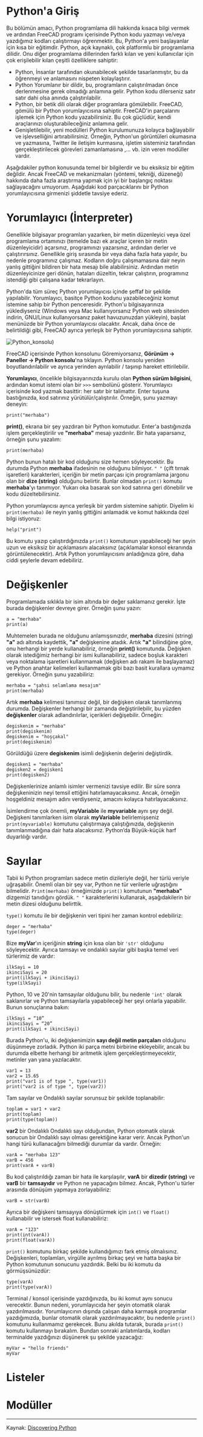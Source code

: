 # Python'a Giriş

Bu bölümün amacı, Python programlama dili hakkında kısaca bilgi vermek ve ardından FreeCAD programı içerisinde Python kodu yazmayı ve/veya yazdığımız kodları çalıştırmayı öğrenmektir.
Bu, Python'a yeni başlayanlar için kısa bir eğitimdir. Python, açık kaynaklı, çok platformlu bir programlama dilidir. Onu diğer programlama dillerinden farklı kılan ve yeni kullanıcılar için çok erişilebilir kılan çeşitli özelliklere sahiptir:

+ Python, İnsanlar tarafından okunabilecek şekilde tasarlanmıştır, bu da öğrenmeyi ve anlamasını nispeten kolaylaştırır.
+ Python Yorumlanır bir dildir, bu, programların çalıştırılmadan önce derlenmesine gerek olmadığı anlamına gelir. Python kodu dilerseniz satır satır dahi olsa anında çalıştırılabilir.
+ Python, bir betik dili olarak diğer programlara gömülebilir. FreeCAD, gömülü bir Python yorumlayıcısına sahiptir. FreeCAD'in parçalarını işlemek için Python kodu yazabilirsiniz. Bu çok güçlüdür, kendi araçlarınızı oluşturabileceğiniz anlamına gelir.
+ Genişletilebilir, yeni modülleri Python kurulumunuza kolayca bağlayabilir ve işlevselliğini artırabilirsiniz. Örneğin, Python'un görüntüleri okumasına ve yazmasına, Twitter ile iletişim kurmasına, işletim sisteminiz tarafından gerçekleştirilecek görevleri zamanlamasına ,... vb. izin veren modüller vardır.

Aşağıdakiler python konusunda temel bir bilgilerdir ve bu eksiksiz bir eğitim değildir. Ancak FreeCAD ve mekanizmaları (yöntemi, tekniği, düzeneği) hakkında daha fazla araştırma yapmak için iyi bir başlangıç noktası sağlayacağını umuyorum. Aşağıdaki kod parçacıklarını bir Python yorumlayıcısına girmenizi şiddetle tavsiye ederiz.

# Yorumlayıcı (İnterpreter)

Genellikle bilgisayar programları yazarken, bir metin düzenleyici veya özel programlama ortamınızı (temelde bazı ek araçlar içeren bir metin düzenleyicidir) açarsınız, programınızı yazarsınız, ardından derler ve çalıştırırsınız. Genellikle giriş sırasında bir veya daha fazla hata yapılır, bu nedenle programınız çalışmaz. Kodların doğru çalışmamasına dair neyin yanlış gittiğini bildiren bir hata mesajı bile alabilirsiniz. Ardından metin düzenleyicinize geri dönün, hataları düzeltin, tekrar çalıştırın, programınız istendiği gibi çalışana kadar tekrarlayın.

Python'da tüm süreç Python yorumlayıcısı içinde şeffaf bir şekilde yapılabilir. Yorumlayıcı, basitçe Python kodunu yazabileceğiniz komut istemine sahip bir Python penceresidir. Python'u bilgisayarınıza yüklediyseniz (Windows veya Mac kullanıyorsanız Python web sitesinden indirin, GNU/Linux kullanıyorsanız paket havuzunuzdan yükleyin), başlat menünüzde bir Python yorumlayıcısı olacaktır. Ancak, daha önce de belirtildiği gibi, FreeCAD ayrıca yerleşik bir Python yorumlayıcısına sahiptir.

![Python_konsolu](FreeCAD/img/python_konsolu.png))

FreeCAD içerisinde Python konsolunu Göremiyorsanız, **Görünüm → Paneller → Python konsolu**'na tıklayın. Python konsolu yeniden boyutlandırılabilir ve ayrıca yerinden ayrılabilir / taşınıp hareket ettirilebilir.

**Yorumlayıcı**, öncelikle bilgisayarınızda kurulu olan **Python sürüm bilgisini**, ardından komut istemi olan bir `>>>` sembolünü gösterir. Yorumlayıcı içerisinde kod yazmak basittir: her satır bir talimattır. Enter tuşuna bastığınızda, kod satırınız yürütülür/çalıştırılır. Örneğin, şunu yazmayı deneyin: 

    print("merhaba")

**print()**, ekrana bir şey yazdıran bir Python komutudur. Enter'a bastığınızda işlem gerçekleştirilir ve **"merhaba"** mesajı yazdırılır. Bir hata yaparsanız, örneğin şunu yazalım:

    print(merhaba)

Python bunun hatalı bir kod olduğunu size hemen söyleyecektir. Bu durumda Python **merhaba** ifadesinin ne olduğunu bilmiyor. `" "` (çift tırnak işaretleri) karakterleri, içeriğin bir metin parçası için programlama jargonu olan bir **dize (string)** olduğunu belirtir. Bunlar olmadan `print()` komutu **merhaba**'yı tanımıyor. Yukarı oka basarak son kod satırına geri dönebilir ve kodu düzeltebilirsiniz.

Python yorumlayıcısı ayrıca yerleşik bir yardım sistemine sahiptir. Diyelim ki `print(merhaba)` ile neyin yanlış gittiğini anlamadık ve komut hakkında özel bilgi istiyoruz:

    help("print")

Bu komutu yazıp çalıştırdığınızda `print()` komutunun yapabileceği her şeyin uzun ve eksiksiz bir açıklamasını alacaksınız (açıklamalar konsol ekranında görüntülenecektir).
Artık Python yorumlayıcısını anladığınıza göre, daha ciddi şeylerle devam edebiliriz.

# Değişkenler

Programlamada sıklıkla bir isim altında bir değer saklamanız gerekir. İşte burada değişkenler devreye girer. Örneğin şunu yazın:

	a = "merhaba"
	print(a)

Muhtemelen burada ne olduğunu anlamışsınızdır, **merhaba** dizesini (string) **"a"** adı altında kaydettik, **"a"** değişkenine atadık. Artık **"a"** bilindiğine göre, onu herhangi bir yerde kullanabiliriz, örneğin **print()** komutunda. Değişken olarak istediğimiz herhangi bir ismi kullanabiliriz, sadece boşluk karakteri veya noktalama işaretleri kullanmamak (değişken adı rakam ile başlayamaz) ve Python anahtar kelimeleri kullanmamak gibi bazı basit kurallara uymamız gerekiyor. Örneğin şunu yazabiliriz:

	merhaba = "şahsi selamlama mesajım"
	print(merhaba)

Artık **merhaba** kelimesi tanımsız değil, bir değişken olarak tanımlanmış durumda. Değişkenler herhangi bir zamanda değiştirilebilir, bu yüzden **değişkenler** olarak adlandırılırlar, içerikleri değişebilir. Örneğin:

	degiskenim = "merhaba"
	print(degiskenim)
	degiskenim = "hoşçakal"
	print(degiskenim)

Görüldüğü üzere **degiskenim** isimli değişkenin değerini değiştirdik.

	degisken1 = "merhaba"
	degisken2 = degisken1
	print(degisken2)

Değişkenlerinize anlamlı isimler vermenizi tavsiye edilir. Bir süre sonra değişkeninizin neyi temsil ettiğini hatırlamayacaksınız. Ancak, örneğin hoşgeldiniz mesajım adını verdiyseniz, amacını kolayca hatırlayacaksınız. 

İsimlendirme çok önemli, **myVariable** ile **myvariable** aynı şey değil. Değişkeni tanımlarken isim olarak **myVariable** belirlemişseniz  ``print(myvariable)`` komutunu çalıştırmaya çalıştığınızda, değişkenin  tanımlanmadığına dair hata alacaksınız. Python’da Büyük-küçük harf duyarlılığı vardır.

# Sayılar

Tabii ki Python programları sadece metin dizileriyle değil, her türlü veriyle uğraşabilir. Önemli olan bir şey var, Python ne tür verilerle uğraştığını bilmelidir. ``Print(merhaba)`` örneğimizde ``print()`` komutunun **"merhaba"** dizgemizi tanıdığını gördük. ``" "`` karakterlerini kullanarak, aşağıdakilerin bir metin dizesi olduğunu belirttik.

``type()`` komutu ile bir değişkenin veri tipini her zaman kontrol edebiliriz:

	deger = "merhaba"
	type(deger)

Bize **myVar**'ın içeriğinin **string** için kısa olan bir ``'str'`` olduğunu söyleyecektir. Ayrıca tamsayı ve ondalıklı sayılar gibi başka temel veri türlerimiz de vardır:

	ilkSayi = 10
	ikinciSayi = 20
	print(ilkSayi + ikinciSayi)
	type(ilkSayi)

Python, 10 ve 20'nin tamsayılar olduğunu bilir, bu nedenle ``'int'`` olarak saklanırlar ve Python tamsayılarla yapabileceği her şeyi onlarla yapabilir. Bunun sonuçlarına bakın:

	ilkSayi = “10”
	ikinciSayi = “20”
	print(ilkSayi + ikinciSayi)

Burada Python'u, iki değişkenimizin **sayı değil metin parçaları** olduğunu düşünmeye zorladık. Python iki parça metni birbirine ekleyebilir, ancak bu durumda elbette herhangi bir aritmetik işlem  gerçekleştirmeyecektir, metinler yan yana yazılacaktır. 

	var1 = 13
	var2 = 15.65
	print("var1 is of type ", type(var1))
	print("var2 is of type ", type(var2))

Tam sayılar ve Ondalıklı sayılar sorunsuz bir şekilde toplanabilir:

	toplam = var1 + var2
	print(toplam)
	print(type(toplam))

**var2** bir Ondalıklı Ondalıklı sayı olduğundan, Python otomatik olarak sonucun bir Ondalıklı sayı olması gerektiğine karar verir. Ancak Python'un hangi türü kullanacağını bilmediği durumlar da vardır. Örneğin:

	varA = "merhaba 123"
	varB = 456
	print(varA + varB)

Bu kod çalıştırıldığı zaman bir hata ile karşılaşılır, **varA** bir **dizedir (string)** ve **varB** bir **tamsayıdır** ve Python ne yapacağını bilmez. Ancak, Python'u türler arasında dönüşüm yapmaya zorlayabiliriz:

	varB = str(varB)

Ayrıca bir değişkeni tamsayıya dönüştürmek için ``int()`` ve ``float()`` kullanabilir ve istersek float kullanabiliriz:

	varA = "123"
	print(int(varA))
	print(float(varA))

``print()`` komutunu birkaç şekilde kullandığımızı fark etmiş olmalısınız. Değişkenleri, toplamları, virgülle ayrılmış birkaç şeyi ve hatta başka bir Python komutunun sonucunu yazdırdık. Belki bu iki komutu da görmüşsünüzdür:

	type(varA)
	print(type(varA))

Terminal / konsol içerisinde yazdığınızda, bu iki komut aynı sonucu verecektir. Bunun nedeni, yorumlayıcıda her şeyin otomatik olarak yazdırılmasıdır. Yorumlayıcının dışında çalışan daha karmaşık programlar yazdığımızda, bunlar otomatik olarak yazdırılmayacaktır, bu nedenle ``print()`` komutunu kullanmamız gerekecek. Bunu akılda tutarak, burada ``print()`` komutu kullanmayı bırakalım. Bundan sonraki anlatımlarda, kodları terminalde yazdığınızı düşünerek şu şekilde yazacağız:

	myVar = "hello friends"
	myVar


# Listeler






# Modüller

---
Kaynak: [Discovering Python](https://wiki.freecadweb.org/Introduction_to_Python)

